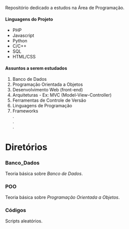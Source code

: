 Repositório dedicado a estudos na Área de Programação.

#### Linguagens do Projeto

* PHP
* Javascript
* Python
* C/C++
* SQL
* HTML/CSS

#### Assuntos a serem estudados

1. Banco de Dados
2. Programação Orientada a Objetos
3. Desenvolvimento Web (front-end)
4. Arquiteturas - Ex: MVC (Model-View-Controller)
5. Ferramentas de Controle de Versão
6. Linguagens de Programação
7. Frameworks <br/>
.<br/>
.<br/>
.<br/>

# Diretórios

### Banco_Dados
Teoria básica sobre _Banco de Dados_.

### POO
Teoria básica sobre _Programação Orientada a Objetos_.

### Códigos
Scripts aleatórios. 
